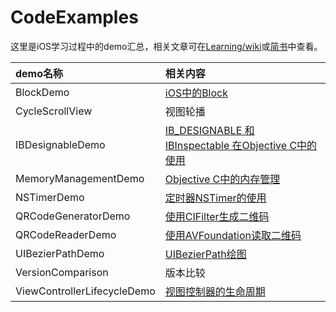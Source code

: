 # CodeExamples

这里是iOS学习过程中的demo汇总，相关文章可在[Learning/wiki](https://github.com/darkjoin/Learning/wiki)或[简书](https://www.jianshu.com/u/34d20d94e623)中查看。

| demo名称                      | 相关内容                                     |
| :-------------------------- | :--------------------------------------- |
| BlockDemo                   | [iOS中的Block](https://github.com/darkjoin/Learning/wiki/iOS%E4%B8%AD%E7%9A%84Block) |
| CycleScrollView             | 视图轮播                                     |
| IBDesignableDemo            | [IB_DESIGNABLE 和 IBInspectable 在Objective C中的使用](https://github.com/darkjoin/Learning/wiki/IB_DESIGNABLE-%E5%92%8C-IBInspectable-%E5%9C%A8Objective-C%E4%B8%AD%E7%9A%84%E4%BD%BF%E7%94%A8) |
| MemoryManagementDemo        | [Objective C中的内存管理](https://github.com/darkjoin/Learning/wiki/Objective-C%E4%B8%AD%E7%9A%84%E5%86%85%E5%AD%98%E7%AE%A1%E7%90%86) |
| NSTimerDemo                 | [定时器NSTimer的使用](https://github.com/darkjoin/Learning/wiki/%E5%AE%9A%E6%97%B6%E5%99%A8NSTimer%E7%9A%84%E4%BD%BF%E7%94%A8) |
| QRCodeGeneratorDemo         | [使用CIFilter生成二维码](https://github.com/darkjoin/Learning/wiki/%E4%BD%BF%E7%94%A8CIFilter%E7%94%9F%E6%88%90%E4%BA%8C%E7%BB%B4%E7%A0%81) |
| QRCodeReaderDemo            | [使用AVFoundation读取二维码](https://github.com/darkjoin/Learning/wiki/%E4%BD%BF%E7%94%A8AVFoundation%E8%AF%BB%E5%8F%96%E4%BA%8C%E7%BB%B4%E7%A0%81) |
| UIBezierPathDemo            | [UIBezierPath绘图](https://github.com/darkjoin/Learning/wiki/UIBezierPath%E7%BB%98%E5%9B%BE) |
| VersionComparison           | 版本比较                                     |
| ViewControllerLifecycleDemo | [视图控制器的生命周期](https://github.com/darkjoin/Learning/wiki/%E8%A7%86%E5%9B%BE%E6%8E%A7%E5%88%B6%E5%99%A8%E7%9A%84%E7%94%9F%E5%91%BD%E5%91%A8%E6%9C%9F) |